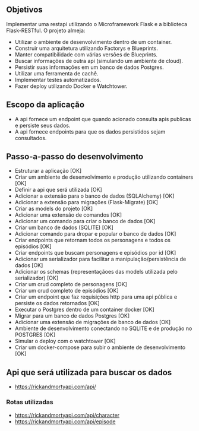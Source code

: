 ## Objetivos

Implementar uma restapi utilizando o Microframework Flask e a biblioteca Flask-RESTful.
O projeto almeja: 

- Utilizar o ambiente de desenvolvimento dentro de um container.
- Construir uma arquitetura utilizando Factorys e Blueprints.
- Manter compatibilidade com várias versões de Blueprints.
- Buscar informações de outra api (simulando um ambiente de cloud).
- Persistir suas informações em um banco de dados Postgres.
- Utilizar uma ferramenta de cachê.
- Implementar testes automatizados.
- Fazer deploy utilizando Docker e Watchtower.

## Escopo da aplicação

- A api fornece um endpoint que quando acionado consulta apis publicas e persiste seus dados.
- A api fornece endpoints para que os dados persistidos sejam consultados.

## Passo-a-passo do desenvolvimento

- Estruturar a aplicação [OK]
- Criar um ambiente de desenvolvimento e produção utilizando containers [OK]
- Definir a api que será utilizada [OK]
- Adicionar a extensão para o banco de dados (SQLAlchemy) [OK]
- Adicionar a extensão para migrações (Flask-Migrate) [OK]
- Criar as models do projeto [OK]
- Adicionar uma extensão de comandos [OK]
- Adicionar um comando para criar o banco de dados [OK]
- Criar um banco de dados (SQLITE) [OK]
- Adicionar comando para dropar e popular o banco de dados [OK]
- Criar endpoints que retornam todos os personagens e todos os episódios [OK]
- Criar endpoints que buscam personagens e episódios por id [OK]
- Adicionar um serializador para facilitar a manipulação/persistência de dados [OK]
- Adicionar os schemas (representaçãoes das models utilizada pelo serializador) [OK]
- Criar um crud completo de personagens [OK]
- Criar um crud completo de episódios [OK]
- Criar um endpoint que faz requisições http para uma api pública e persiste os dados retornados [OK]
- Executar o Postgres dentro de um container docker [OK]
- Migrar para um banco de dados Postgres [OK]
- Adicionar uma extensão de migrações de banco de dados [OK]
- Ambiente de desenvolvimento conectando no SQLITE e de produção no POSTGRES [OK]
- Simular o deploy com o watchtower [OK]
- Criar um docker-compose para subir o ambiente de desenvolvimento [OK]

## Api que será utilizada para buscar os dados

- https://rickandmortyapi.com/api/

### Rotas utilizadas

- https://rickandmortyapi.com/api/character
- https://rickandmortyapi.com/api/episode
